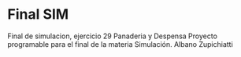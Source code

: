 # Final SIM
Final de simulacion, ejercicio 29 Panaderia y Despensa
Proyecto programable para el final de la materia Simulación.
Albano Zupichiatti
